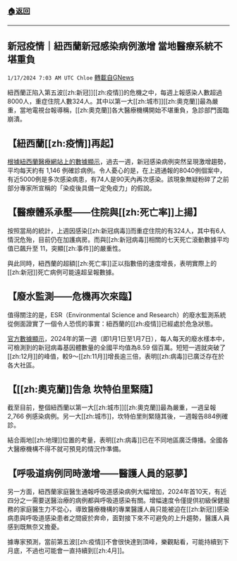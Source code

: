 ###  [:house:返回](README.md)
---


## 新冠疫情｜紐西蘭新冠感染病例激增  當地醫療系統不堪重負
`1/17/2024 7:03 AM UTC Chloe` [轉載自GNews](https://gnews.org/articles/2227402)

紐西蘭正陷入第五波[[zh:新冠]][[zh:疫情]]的危機之中，每週上報感染人數超過8000人，重症住院人數324人。其中以第一大[[zh:城市]][[zh:奧克蘭]]最為嚴重，當地電視台報導稱，[[zh:奧克蘭]]各大醫療機構開始不堪重負，急診部門面臨崩潰。

  


## 【紐西蘭[[zh:疫情]]再起】

  

[根據紐西蘭醫療網站上的數據顯示](https://www.tewhatuora.govt.nz/our-health-system/data-and-statistics/covid-19-data/covid-19-current-cases/)，過去一週，新冠感染病例突然呈現激增趨勢，平均每天約有 1,146 例確診病例。令人憂心的是，在上週通報的8040例個案中，有近5000例是多次感染病患，有74人是90天內再次感染。該現象無疑粉碎了之前部分專家所宣稱的「染疫後具備一定免疫力」的假說。

  


## 【醫療體系承壓——住院與[[zh:死亡率]]上揚】

  

按照當局的統計，上週因感染[[zh:新冠病毒]]而重症住院的有324人，其中有6人情況危殆，目前仍在加護病房。而與[[zh:新冠病毒]]相關的七天死亡滾動數據平均值已飆升至 11，突顯[[zh:事件]]的嚴重性。

  

與此同時，紐西蘭的超額[[zh:死亡率]]正以指數倍的速度增長，表明實際上的[[zh:新冠]]死亡病例可能遠超呈報數據。

  


## 【廢水監測——危機再次來臨】

  

值得關注的是，ESR（Environmental Science and Research）的廢水監測系統從側面證實了一個令人恐慌的事實：紐西蘭的[[zh:疫情]]已經處於危急狀態。

  

[官方數據顯示](https://esr-cri.shinyapps.io/wastewater/#region=Wellington&log_or_linear=linear&period=twelveMonthsButton)，2024年的第一週（即1月1日至1月7日），每人每天的廢水樣本中，可檢測到的新冠病毒基因體數量的全國平均值為8.59 個百萬。短短一週就突破了[[zh:12月]]的峰值，較9～[[zh:11月]]增長逾三倍，表明[[zh:病毒]]已廣泛存在於各大社區。

  


## 【[[zh:奧克蘭]]告急  坎特伯里緊隨】

  

截至目前，整個紐西蘭以第一大[[zh:城市]][[zh:奧克蘭]]最為嚴重，一週呈報 2,766 例感染病例。另一大[[zh:城市]]，坎特伯里則緊隨其後，一週報告884例確診。

  

結合兩地[[zh:地理]]位置的考量，表明[[zh:病毒]]已在不同地區廣泛傳播。全國各大醫療機構不得不就可預見的情況作準備。

  


## 【呼吸道病例同時激增——醫護人員的惡夢】

  

另一方面，紐西蘭家庭醫生通報呼吸道感染病例大幅增加，2024年首10天，有近四分之一需要送醫治療的病例都與呼吸道感染有關。增幅速度令僅提供初級保健服務的家庭醫生力不從心，導致醫療機構的專業醫護人員只能被迫在[[zh:新冠]]感染病患與呼吸道感染患者之間疲於奔命，面對接下來不可避免的上升趨勢，醫護人員感到既無奈又擔憂。

  

據專家預測，當前第五波[[zh:疫情]]不會很快達到頂峰，樂觀點看，可能持續到下月底，不過也可能會一直持續到[[zh:4月]]。
